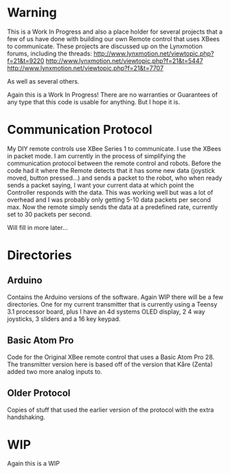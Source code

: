 Warning
=======

This is a Work In Progress and also a place holder for several projects that a few of us have done with building our own Remote control that uses XBees to communicate. These projects are discussed up on the Lynxmotion forums, including the threads:
http://www.lynxmotion.net/viewtopic.php?f=21&t=9220
http://www.lynxmotion.net/viewtopic.php?f=21&t=5447
http://www.lynxmotion.net/viewtopic.php?f=21&t=7707

As well as several others. 

Again this is a Work In Progress!  There are no warranties or Guarantees of any type that this code is usable for anything. But I hope it is.

Communication Protocol
===
My DIY remote controls use XBee Series 1 to communicate.  I use the XBees in packet mode. I am currently in the process of simplifying the communication protocol between the remote control and robots.  Before the code had it where the Remote detects that it has some new data (joystick moved, button pressed...) and sends a packet to the robot, who when ready sends a packet saying, I want your current data at which point the Controller responds with the data.  This was working well but was a lot of overhead and I was probably only getting 5-10 data packets per second max.  Now the remote simply sends the data at a predefined rate, currently set to 30 packets per second.  

Will fill in more later...

Directories
===

Arduino
---
Contains the Arduino versions of the software. Again WIP there will be a few directories.  One for my current transmitter that is currently using a Teensy 3.1 processor board, plus I have an 4d systems OLED display, 2 4 way joysticks, 3 sliders and a 16 key keypad. 

Basic Atom Pro
---
Code for the Original XBee remote control that uses a Basic Atom Pro 28.  The transmitter version here is based off of the version that Kåre (Zenta) added two more analog inputs to.  

Older Protocol
---
Copies of stuff that used the earlier version of the protocol with the extra handshaking. 

WIP
===
Again this is a WIP